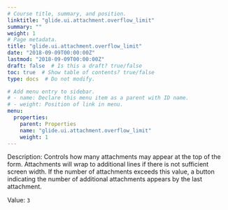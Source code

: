 ```yaml
---
# Course title, summary, and position.
linktitle: "glide.ui.attachment.overflow_limit"
summary: ""
weight: 1
# Page metadata.
title: "glide.ui.attachment.overflow_limit"
date: "2018-09-09T00:00:00Z"
lastmod: "2018-09-09T00:00:00Z"
draft: false  # Is this a draft? true/false
toc: true  # Show table of contents? true/false
type: docs  # Do not modify.

# Add menu entry to sidebar.
# - name: Declare this menu item as a parent with ID name.
# - weight: Position of link in menu.
menu:
  properties:
    parent: Properties
    name: "glide.ui.attachment.overflow_limit"
    weight: 1
---
```


Description: Controls how many attachments may appear at the top of the form. Attachments will wrap to additional lines if there is not sufficient screen width. If the number of attachments exceeds this value, a button indicating the number of additional attachments appears by the last attachment.


Value: `3`